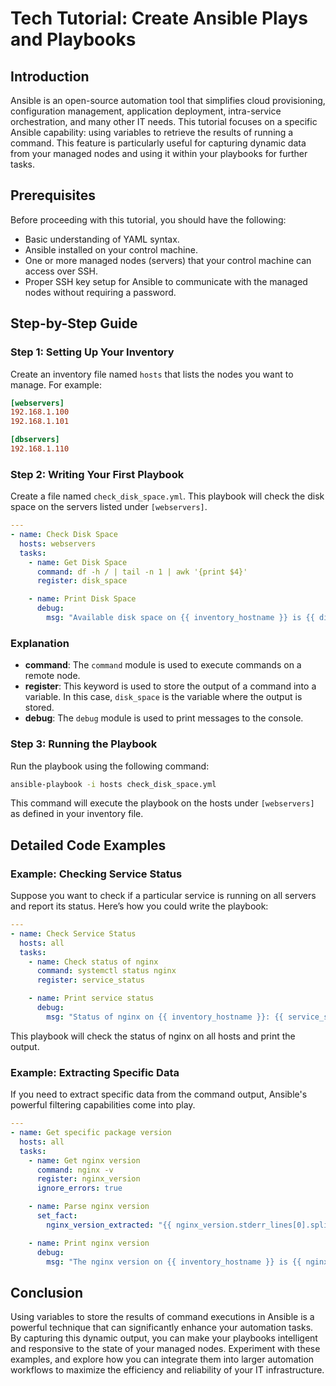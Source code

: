 # Tech Tutorial: Create Ansible Plays and Playbooks

## Introduction

Ansible is an open-source automation tool that simplifies cloud provisioning, configuration management, application deployment, intra-service orchestration, and many other IT needs. This tutorial focuses on a specific Ansible capability: using variables to retrieve the results of running a command. This feature is particularly useful for capturing dynamic data from your managed nodes and using it within your playbooks for further tasks.

## Prerequisites

Before proceeding with this tutorial, you should have the following:
- Basic understanding of YAML syntax.
- Ansible installed on your control machine.
- One or more managed nodes (servers) that your control machine can access over SSH.
- Proper SSH key setup for Ansible to communicate with the managed nodes without requiring a password.

## Step-by-Step Guide

### Step 1: Setting Up Your Inventory

Create an inventory file named `hosts` that lists the nodes you want to manage. For example:

```ini
[webservers]
192.168.1.100
192.168.1.101

[dbservers]
192.168.1.110
```

### Step 2: Writing Your First Playbook

Create a file named `check_disk_space.yml`. This playbook will check the disk space on the servers listed under `[webservers]`.

```yaml
---
- name: Check Disk Space
  hosts: webservers
  tasks:
    - name: Get Disk Space
      command: df -h / | tail -n 1 | awk '{print $4}'
      register: disk_space

    - name: Print Disk Space
      debug:
        msg: "Available disk space on {{ inventory_hostname }} is {{ disk_space.stdout }}"
```

### Explanation

- **command**: The `command` module is used to execute commands on a remote node.
- **register**: This keyword is used to store the output of a command into a variable. In this case, `disk_space` is the variable where the output is stored.
- **debug**: The `debug` module is used to print messages to the console.

### Step 3: Running the Playbook

Run the playbook using the following command:

```bash
ansible-playbook -i hosts check_disk_space.yml
```

This command will execute the playbook on the hosts under `[webservers]` as defined in your inventory file.

## Detailed Code Examples

### Example: Checking Service Status

Suppose you want to check if a particular service is running on all servers and report its status. Here’s how you could write the playbook:

```yaml
---
- name: Check Service Status
  hosts: all
  tasks:
    - name: Check status of nginx
      command: systemctl status nginx
      register: service_status

    - name: Print service status
      debug:
        msg: "Status of nginx on {{ inventory_hostname }}: {{ service_status.stdout_lines }}"
```

This playbook will check the status of nginx on all hosts and print the output.

### Example: Extracting Specific Data

If you need to extract specific data from the command output, Ansible's powerful filtering capabilities come into play.

```yaml
---
- name: Get specific package version
  hosts: all
  tasks:
    - name: Get nginx version
      command: nginx -v
      register: nginx_version
      ignore_errors: true

    - name: Parse nginx version
      set_fact:
        nginx_version_extracted: "{{ nginx_version.stderr_lines[0].split(' ')[2] }}"

    - name: Print nginx version
      debug:
        msg: "The nginx version on {{ inventory_hostname }} is {{ nginx_version_extracted }}"
```

## Conclusion

Using variables to store the results of command executions in Ansible is a powerful technique that can significantly enhance your automation tasks. By capturing this dynamic output, you can make your playbooks intelligent and responsive to the state of your managed nodes. Experiment with these examples, and explore how you can integrate them into larger automation workflows to maximize the efficiency and reliability of your IT infrastructure.